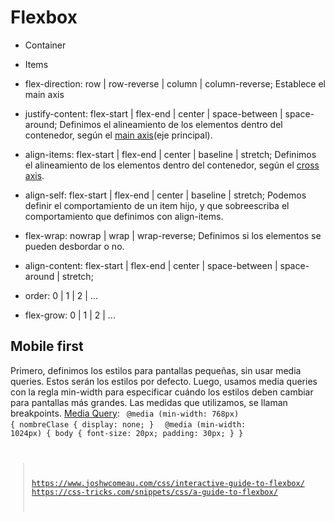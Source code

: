 # Flexbox

- Container

- Items
- flex-direction: row | row-reverse | column | column-reverse;
Establece el main axis

- justify-content: flex-start | flex-end | center | space-between | space-around;
Definimos el alineamiento de los elementos dentro del contenedor, según el <u>main axis</u>(eje principal).

- align-items: flex-start | flex-end | center | baseline | stretch;
Definimos el alineamiento de los elementos dentro del contenedor, según el <u>cross axis</u>.

- align-self:  flex-start | flex-end | center | baseline | stretch;
Podemos definir el comportamiento de un item hijo, y que sobreescriba el comportamiento que definimos con align-items.

- flex-wrap: nowrap | wrap | wrap-reverse;
Definimos si los elementos se pueden desbordar o no.

- align-content:  flex-start | flex-end | center | space-between | space-around | stretch;
- order: 0 | 1 | 2 | ...
- flex-grow:  0 | 1 | 2 | ...


## Mobile first
Primero, definimos los estilos para pantallas pequeñas, sin usar media queries. Estos serán los estilos por defecto.
Luego, usamos media queries con la regla min-width para especificar cuándo los estilos deben cambiar para pantallas más grandes.
Las medidas que utilizamos, se llaman breakpoints.
<u>Media Query</u>:
<code>
@media (min-width: 768px) {
  nombreClase {
    display: none;
}
</code>
<code>
@media (min-width: 1024px) {
  body {
    font-size: 20px;
    padding: 30px;
  }
}
</media>

>https://www.joshwcomeau.com/css/interactive-guide-to-flexbox/
>https://css-tricks.com/snippets/css/a-guide-to-flexbox/